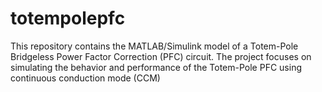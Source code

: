 # totempolepfc
This repository contains the MATLAB/Simulink model of a Totem-Pole Bridgeless Power Factor Correction (PFC) circuit. The project focuses on simulating the behavior and performance of the Totem-Pole PFC using continuous conduction mode (CCM) 
